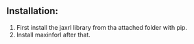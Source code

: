 ## Installation:

1. First install the jaxrl library from tha attached folder with pip.
2. Install maxinforl after that.
